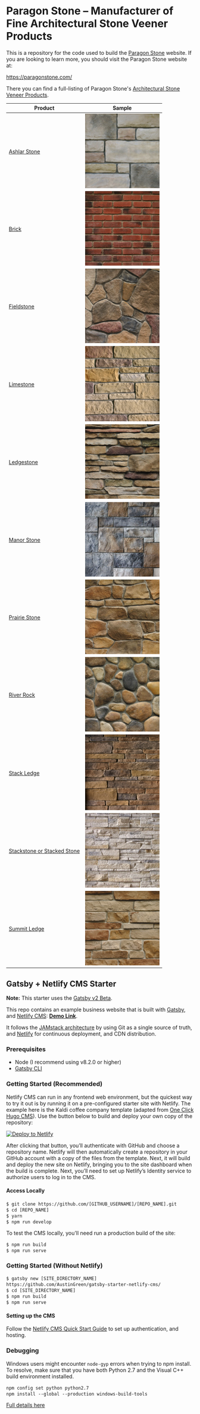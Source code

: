 # Paragon Stone – Manufacturer of Fine Architectural Stone Veener Products

This is a repository for the code used to build the [Paragon Stone](https://paragonstone.com/) website. If you are looking to learn more, you should visit the Paragon Stone website at:

https://paragonstone.com/

There you can find a full-listing of Paragon Stone's [Architectural Stone Veneer Products](https://paragonstone.com/).

| Product | Sample |
| --- | --- |
| [Ashlar Stone](https://paragonstone.com/product/ashlar-stone/) | [<img src="/static/img/sample_catalpa-ashlar-stone.jpg?raw=true" width="200">](https://paragonstone.com/product/ashlar-stone/) |
| [Brick](https://paragonstone.com/product/brick/) | [<img src="/static/img/sample_old-town-red-brick.jpg?raw=true" width="200">](https://paragonstone.com/product/brick/) |
| [Fieldstone](https://paragonstone.com/product/fieldstone/) | [<img src="/static/img/sample_amaretto-fieldstone.jpg?raw=true" width="200">](https://paragonstone.com/product/fieldstone/) |
| [Limestone](https://paragonstone.com/product/limestone/) | [<img src="/static/img/sample_Brandywine-Limestone.jpg?raw=true" width="200">](https://paragonstone.com/product/limestone/) |
| [Ledgestone](https://paragonstone.com/product/ledgestone/) | [<img src="/static/img/sample_poplar-bluff-ledgestone.jpg?raw=true" width="200">](https://paragonstone.com/product/ledgestone/) |
| [Manor Stone](https://paragonstone.com/product/manor-stone/) | [<img src="/static/img/sample_cinder-manor-stone.jpg?raw=true" width="200">](https://paragonstone.com/product/manor-stone/) |
| [Prairie Stone](https://paragonstone.com/product/prairie-stone/) | [<img src="/static/img/sample_auburn-prairie-stone.jpg?raw=true" width="200">](https://paragonstone.com/product/prairie-stone/) |
| [River Rock](https://paragonstone.com/product/river-rock/) | [<img src="/static/img/sample_hickory-river-rock.jpg?raw=true" width="200">](https://paragonstone.com/product/river-rock/) |
| [Stack Ledge](https://paragonstone.com/product/stack-ledge/) | [<img src="/static/img/sample_Stillwood-Stack-Ledge.jpg?raw=true" width="200">](https://paragonstone.com/product/stack-ledge/) |
| [Stackstone or Stacked Stone](https://paragonstone.com/product/stackstone/) | [<img src="/static/img/sample_birch-stackstone.jpg?raw=true" width="200">](https://paragonstone.com/product/stackstone/) |
| [Summit Ledge](https://paragonstone.com/product/summit-ledge/) | [<img src="/static/img/sample_laredo-summit-ledge.jpg?raw=true" width="200">](https://paragonstone.com/product/summit-ledge/) |



## Gatsby + Netlify CMS Starter

**Note:** This starter uses the [Gatsby v2 Beta](https://www.gatsbyjs.org/blog/2018-06-16-announcing-gatsby-v2-beta-launch/).

This repo contains an example business website that is built with [Gatsby](https://www.gatsbyjs.org/), and [Netlify CMS](https://www.netlifycms.org): **[Demo Link](https://gatsby-netlify-cms.netlify.com/)**.

It follows the [JAMstack architecture](https://jamstack.org) by using Git as a single source of truth, and [Netlify](https://www.netlify.com) for continuous deployment, and CDN distribution.

### Prerequisites

- Node (I recommend using v8.2.0 or higher)
- [Gatsby CLI](https://www.gatsbyjs.org/docs/)

### Getting Started (Recommended)

Netlify CMS can run in any frontend web environment, but the quickest way to try it out is by running it on a pre-configured starter site with Netlify. The example here is the Kaldi coffee company template (adapted from [One Click Hugo CMS](https://github.com/netlify-templates/one-click-hugo-cms)). Use the button below to build and deploy your own copy of the repository:

<a href="https://app.netlify.com/start/deploy?repository=https://github.com/AustinGreen/gatsby-starter-netlify-cms&amp;stack=cms"><img src="https://www.netlify.com/img/deploy/button.svg" alt="Deploy to Netlify"></a>

After clicking that button, you’ll authenticate with GitHub and choose a repository name. Netlify will then automatically create a repository in your GitHub account with a copy of the files from the template. Next, it will build and deploy the new site on Netlify, bringing you to the site dashboard when the build is complete. Next, you’ll need to set up Netlify’s Identity service to authorize users to log in to the CMS.

#### Access Locally
```
$ git clone https://github.com/[GITHUB_USERNAME]/[REPO_NAME].git
$ cd [REPO_NAME]
$ yarn
$ npm run develop
```
To test the CMS locally, you'll need run a production build of the site:
```
$ npm run build
$ npm run serve
```

### Getting Started (Without Netlify)
```
$ gatsby new [SITE_DIRECTORY_NAME] https://github.com/AustinGreen/gatsby-starter-netlify-cms/
$ cd [SITE_DIRECTORY_NAME]
$ npm run build
$ npm run serve
```

#### Setting up the CMS
Follow the [Netlify CMS Quick Start Guide](https://www.netlifycms.org/docs/quick-start/#authentication) to set up authentication, and hosting.

### Debugging
Windows users might encounter ```node-gyp``` errors when trying to npm install.
To resolve, make sure that you have both Python 2.7 and the Visual C++ build environment installed.
```
npm config set python python2.7
npm install --global --production windows-build-tools
```

[Full details here](https://www.npmjs.com/package/node-gyp 'NPM node-gyp page')
